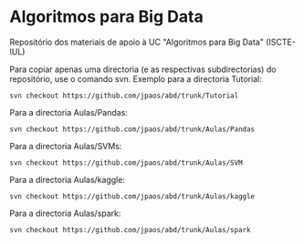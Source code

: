 # Algoritmos para Big Data
Repositório dos materiais de apoio à UC "Algoritmos para Big Data" (ISCTE-IUL)

Para copiar apenas uma directoria (e as respectivas subdirectorias) do repositório, use o comando svn. 
Exemplo para a directoria Tutorial: 

    svn checkout https://github.com/jpaos/abd/trunk/Tutorial

Para a directoria Aulas/Pandas:

    svn checkout https://github.com/jpaos/abd/trunk/Aulas/Pandas

Para a directoria Aulas/SVMs:

    svn checkout https://github.com/jpaos/abd/trunk/Aulas/SVM

Para a directoria Aulas/kaggle:

    svn checkout https://github.com/jpaos/abd/trunk/Aulas/kaggle

Para a directoria Aulas/spark:

    svn checkout https://github.com/jpaos/abd/trunk/Aulas/spark
